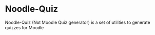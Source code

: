 # Noodle-Quiz
Noodle-Quiz (Not Moodle Quiz generator) is a set of utilities to generate quizzes for Moodle

